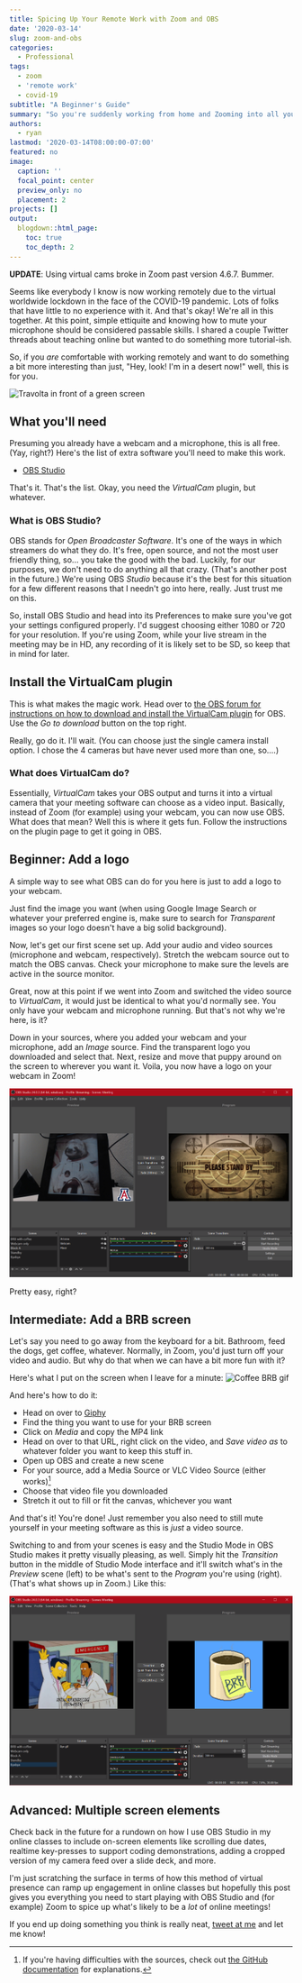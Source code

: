 ```yaml
---
title: Spicing Up Your Remote Work with Zoom and OBS
date: '2020-03-14'
slug: zoom-and-obs
categories:
  - Professional
tags:
  - zoom
  - 'remote work'
  - covid-19
subtitle: "A Beginner's Guide"
summary: "So you're suddenly working from home and Zooming into all your meetings. Here's how to spice up your presence a bit beyond just virtual backgrounds."
authors:
  - ryan
lastmod: '2020-03-14T08:00:00-07:00'
featured: no
image:
  caption: ''
  focal_point: center
  preview_only: no
  placement: 2
projects: []
output:
  blogdown::html_page:
    toc: true
    toc_depth: 2
---
```


**UPDATE**: Using virtual cams broke in Zoom past version 4.6.7. Bummer.

Seems like everybody I know is now working remotely due to the virtual worldwide lockdown in the face of the COVID-19 pandemic. Lots of folks that have little to no experience with it. And that's okay! We're all in this together. At this point, simple ettiquite and knowing how to mute your microphone should be considered passable skills. I shared a couple Twitter threads about teaching online but wanted to do something more tutorial-ish.

So, if you _are_ comfortable with working remotely and want to do something a bit more interesting than just, "Hey, look! I'm in a desert now!" well, this is for you.

![Travolta in front of a green screen](https://media.giphy.com/media/20k1punZ5bpmM/source.gif)

## What you'll need

Presuming you already have a webcam and a microphone, this is all free. (Yay, right?) Here's the list of extra software you'll need to make this work.

+ [OBS Studio](https://obsproject.com/)

That's it. That's the list. Okay, you need the _VirtualCam_ plugin, but whatever.

### What is OBS Studio?

OBS stands for _Open Broadcaster Software_. It's one of the ways in which streamers do what they do. It's free, open source, and not the most user friendly thing, so... you take the good with the bad. Luckily, for our purposes, we don't need to do anything all that crazy. (That's another post in the future.) We're using OBS _Studio_ because it's the best for this situation for a few different reasons that I needn't go into here, really. Just trust me on this.

So, install OBS Studio and head into its Preferences to make sure you've got your settings configured properly. I'd suggest choosing either 1080 or 720 for your resolution. If you're using Zoom, while your live stream in the meeting may be in HD, any recording of it is likely set to be SD, so keep that in mind for later.

## Install the VirtualCam plugin

This is what makes the magic work. Head over to [the OBS forum for instructions on how to download and install the VirtualCam plugin](https://obsproject.com/forum/resources/obs-virtualcam.539/) for OBS. Use the _Go to download_ button on the top right.

Really, go do it. I'll wait. (You can choose just the single camera install option. I chose the 4 cameras but have never used more than one, so....)

### What does VirtualCam do?

Essentially, _VirtualCam_ takes your OBS output and turns it into a virtual camera that your meeting software can choose as a video input. Basically, instead of Zoom (for example) using your webcam, you can now use OBS. What does that mean? Well this is where it gets fun. Follow the instructions on the plugin page to get it going in OBS. 

## Beginner: Add a logo

A simple way to see what OBS can do for you here is just to add a logo to your webcam.

Just find the image you want (when using Google Image Search or whatever your preferred engine is, make sure to search for _Transparent_ images so your logo doesn't have a big solid background).

Now, let's get our first scene set up. Add your audio and video sources (microphone and webcam, respectively). Stretch the webcam source out to match the OBS canvas. Check your microphone to make sure the levels are active in the source monitor. 

Great, now at this point if we went into Zoom and switched the video source to _VirtualCam_, it would just be identical to what you'd normally see. You only have your webcam and microphone running. But that's not why we're here, is it?

Down in your sources, where you added your webcam and your microphone, add an _Image_ source. Find the transparent logo you downloaded and select that. Next, resize and move that puppy around on the screen to wherever you want it. Voila, you now have a logo on your webcam in Zoom!

![Webcam feed with Arizona block **A** on left, "stand by" scene on right.](block-a.png)

Pretty easy, right?

## Intermediate: Add a BRB screen

Let's say you need to go away from the keyboard for a bit. Bathroom, feed the dogs, get coffee, whatever. Normally, in Zoom, you'd just turn off your video and audio. But why do that when we can have a bit more fun with it?

Here's what I put on the screen when I leave for a minute: ![Coffee BRB gif](https://media.giphy.com/media/3o7TKDsHWoAbGkcTEk/source.gif)

And here's how to do it:

+ Head on over to [Giphy](https://giphy.com)
+ Find the thing you want to use for your BRB screen
+ Click on _Media_ and copy the MP4 link
+ Head on over to that URL, right click on the video, and _Save video as_ to whatever folder you want to keep this stuff in.
+ Open up OBS and create a new scene
+ For your source, add a Media Source or VLC Video Source (either works)[^1]
+ Choose that video file you downloaded
+ Stretch it out to fill or fit the canvas, whichever you want

And that's it! You're done! Just remember you also need to still mute yourself in your meeting software as this is _just_ a video source.

Switching to and from your scenes is easy and the Studio Mode in OBS Studio makes it pretty visually pleasing, as well. Simply hit the _Transition_ button in the middle of Studio Mode interface and it'll switch what's in the _Preview_ scene (left) to be what's sent to the _Program_ you're using (right). (That's what shows up in Zoom.) Like this:

![OBS Studio screenshot](obs-screenshot.png)

## Advanced: Multiple screen elements

Check back in the future for a rundown on how I use OBS Studio in my online classes to include on-screen elements like scrolling due dates, realtime key-presses to support coding demonstrations, adding a cropped version of my camera feed over a slide deck, and more.

I'm just scratching the surface in terms of how this method of virtual presence can ramp up engagement in online classes but hopefully this post gives you everything you need to start playing with OBS Studio and (for example) Zoom to spice up what's likely to be a _lot_ of online meetings!

If you end up doing something you think is really neat, [tweet at me](https://twitter.com/ryanstraight) and let me know!



[^1]: If you're having difficulties with the sources, check out [the GitHub documentation](https://github.com/obsproject/obs-studio/wiki/Sources-Guide#vlc-video-source) for explanations.
